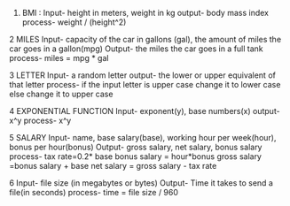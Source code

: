 1. BMI :
Input- height in meters, weight in kg
output- body mass index
process- weight / (height^2)

2 MILES
Input- capacity of the car in gallons (gal), the amount of miles the car goes in a gallon(mpg)
Output- the miles the car goes in a full tank
process- miles = mpg * gal

3 LETTER
Input- a random letter
output- the lower or upper equivalent of that letter
process- if the input letter is upper case 
change it to lower case
else change it to upper case
 
 4 EXPONENTIAL FUNCTION
Input- exponent(y), base numbers(x)
output- x^y
process- x^y

5 SALARY
Input- name, base salary(base), working hour per week(hour), bonus per hour(bonus)
Output- gross salary, net salary, bonus salary
process- tax rate=0.2* base
     bonus salary = hour*bonus
     gross salary =bonus salary + base
     net salary = gross salary - tax rate

6 Input- file size (in megabytes or bytes)
Output- Time it takes to send a file(in seconds)
process- time = file size / 960

